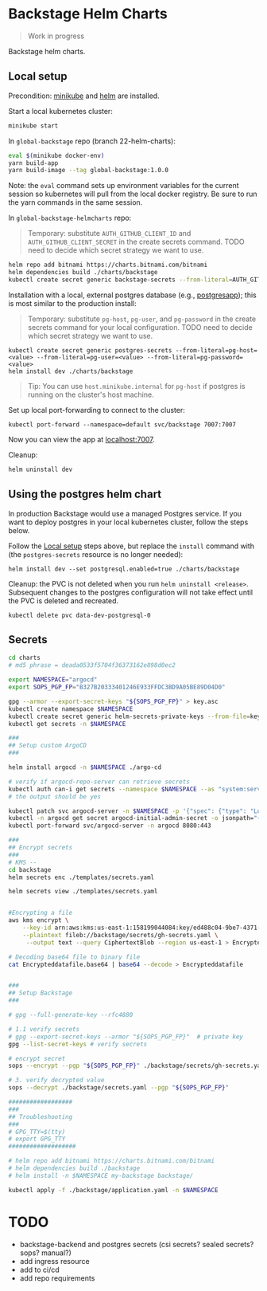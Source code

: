 # Backstage Helm Charts

> Work in progress

Backstage helm charts.

## Local setup
Precondition: [minikube](https://minikube.sigs.k8s.io/docs/) and [helm](https://helm.sh/) are installed.

Start a local kubernetes cluster:
```sh
minikube start
```

In `global-backstage` repo (branch 22-helm-charts):
```sh
eval $(minikube docker-env)
yarn build-app
yarn build-image --tag global-backstage:1.0.0
```
Note: the `eval` command sets up environment variables for the current session so kubernetes will pull from the local docker registry.  Be sure to run the yarn commands in the same session.

In `global-backstage-helmcharts` repo:

> Temporary: substitute `AUTH_GITHUB_CLIENT_ID` and `AUTH_GITHUB_CLIENT_SECRET` in the create secrets command.  TODO need to decide which secret strategy we want to use.

```sh
helm repo add bitnami https://charts.bitnami.com/bitnami
helm dependencies build ./charts/backstage
kubectl create secret generic backstage-secrets --from-literal=AUTH_GITHUB_CLIENT_ID=<VALUE> --from-literal=AUTH_GITHUB_CLIENT_SECRET=<VALUE>
```

Installation with a local, external postgres database (e.g., [postgresapp](https://postgresapp.com/)); this is most similar to the production install:

> Temporary: substitute `pg-host`, `pg-user`, and `pg-password` in the create secrets command for your local configuration.  TODO need to decide which secret strategy we want to use.

```
kubectl create secret generic postgres-secrets --from-literal=pg-host=<value> --from-literal=pg-user=<value> --from-literal=pg-password=<value>
helm install dev ./charts/backstage
```

> Tip: You can use `host.minikube.internal` for `pg-host` if postgres is running on the cluster's host machine.

Set up local port-forwarding to connect to the cluster:
```
kubectl port-forward --namespace=default svc/backstage 7007:7007
```
Now you can view the app at [localhost:7007](http://localhost:7007/).

Cleanup:
```sh
helm uninstall dev
```

## Using the postgres helm chart
In production Backstage would use a managed Postgres service.  If you want to deploy postgres in your local kubernetes cluster, follow the steps below.

Follow the [Local setup](#local-setup) steps above, but replace the `install` command with (the `postgres-secrets` resource is no longer needed):
```
helm install dev --set postgresql.enabled=true ./charts/backstage
```

Cleanup: the PVC is not deleted when you run `helm uninstall <release>`.  Subsequent changes to the postgres configuration will not take effect until the PVC is deleted and recreated.
```
kubectl delete pvc data-dev-postgresql-0 
```

## Secrets
```bash
cd charts
# md5 phrase = deada0533f5704f36373162e898d0ec2

export NAMESPACE="argocd"
export SOPS_PGP_FP="B327B20333401246E933FFDC3BD9A05BE89D04D0"

gpg --armor --export-secret-keys "${SOPS_PGP_FP}" > key.asc
kubectl create namespace $NAMESPACE
kubectl create secret generic helm-secrets-private-keys --from-file=key.asc -n $NAMESPACE
kubectl get secrets -n $NAMESPACE

### 
## Setup custom ArgoCD
###

helm install argocd -n $NAMESPACE ./argo-cd

# verify if argocd-repo-server can retrieve secrets
kubectl auth can-i get secrets --namespace $NAMESPACE --as "system:serviceaccount:${NAMESPACE}:argocd-repo-server"
# the output should be yes

kubectl patch svc argocd-server -n $NAMESPACE -p '{"spec": {"type": "LoadBalancer"}}'
kubectl -n argocd get secret argocd-initial-admin-secret -o jsonpath="{.data.password}" | base64 -d; echo
kubectl port-forward svc/argocd-server -n argocd 8080:443

###
## Encrypt secrets
###
# KMS --
cd backstage
helm secrets enc ./templates/secrets.yaml

helm secrets view ./templates/secrets.yaml


#Encrypting a file
aws kms encrypt \
    --key-id arn:aws:kms:us-east-1:158199044084:key/ed488c04-9be7-4371-8ab5-5e823d84c34b \
    --plaintext fileb://backstage/secrets/gh-secrets.yaml \
     --output text --query CiphertextBlob --region us-east-1 > Encrypteddatafile.yaml

# Decoding base64 file to binary file
cat Encrypteddatafile.base64 | base64 --decode > Encrypteddatafile


### 
## Setup Backstage
###

# gpg --full-generate-key --rfc4880

# 1.1 verify secrets
# gpg --export-secret-keys --armor "${SOPS_PGP_FP}"  # private key
gpg --list-secret-keys # verify secrets

# encrypt secret
sops --encrypt --pgp "${SOPS_PGP_FP}" ./backstage/secrets/gh-secrets.yaml > ./backstage/secrets.yaml

# 3. verify decrypted value
sops --decrypt ./backstage/secrets.yaml --pgp "${SOPS_PGP_FP}"

##################
###
## Troubleshooting
###
# GPG_TTY=$(tty)
# export GPG_TTY
###################

# helm repo add bitnami https://charts.bitnami.com/bitnami
# helm dependencies build ./backstage
# helm install -n $NAMESPACE my-backstage backstage/

kubectl apply -f ./backstage/application.yaml -n $NAMESPACE
```


# TODO
- backstage-backend and postgres secrets (csi secrets? sealed secrets? sops? manual?)
- add ingress resource
- add to ci/cd
- add repo requirements